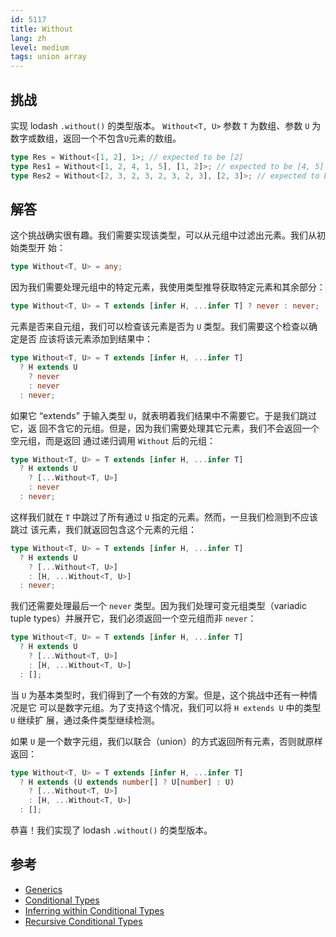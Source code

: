 ```yaml
---
id: 5117
title: Without
lang: zh
level: medium
tags: union array
---
```


## 挑战

实现 lodash `.without()` 的类型版本。 `Without<T, U>` 参数 `T` 为数组、参数 `U`
为数字或数组，返回一个不包含`U`元素的数组。

```typescript
type Res = Without<[1, 2], 1>; // expected to be [2]
type Res1 = Without<[1, 2, 4, 1, 5], [1, 2]>; // expected to be [4, 5]
type Res2 = Without<[2, 3, 2, 3, 2, 3, 2, 3], [2, 3]>; // expected to be []
```

## 解答

这个挑战确实很有趣。我们需要实现该类型，可以从元组中过滤出元素。我们从初始类型开
始：

```typescript
type Without<T, U> = any;
```

因为我们需要处理元组中的特定元素，我使用类型推导获取特定元素和其余部分：

```typescript
type Without<T, U> = T extends [infer H, ...infer T] ? never : never;
```

元素是否来自元组，我们可以检查该元素是否为 `U` 类型。我们需要这个检查以确定是否
应该将该元素添加到结果中：

```typescript
type Without<T, U> = T extends [infer H, ...infer T]
  ? H extends U
    ? never
    : never
  : never;
```

如果它 “extends” 于输入类型 `U`，就表明着我们结果中不需要它。于是我们跳过它，返
回不含它的元组。但是，因为我们需要处理其它元素，我们不会返回一个空元组，而是返回
通过递归调用 `Without` 后的元组：

```typescript
type Without<T, U> = T extends [infer H, ...infer T]
  ? H extends U
    ? [...Without<T, U>]
    : never
  : never;
```

这样我们就在 `T` 中跳过了所有通过 `U` 指定的元素。然而，一旦我们检测到不应该跳过
该元素，我们就返回包含这个元素的元组：

```typescript
type Without<T, U> = T extends [infer H, ...infer T]
  ? H extends U
    ? [...Without<T, U>]
    : [H, ...Without<T, U>]
  : never;
```

我们还需要处理最后一个 `never` 类型。因为我们处理可变元组类型（variadic tuple
types）并展开它，我们必须返回一个空元组而非 `never`：

```typescript
type Without<T, U> = T extends [infer H, ...infer T]
  ? H extends U
    ? [...Without<T, U>]
    : [H, ...Without<T, U>]
  : [];
```

当 `U` 为基本类型时，我们得到了一个有效的方案。但是，这个挑战中还有一种情况是它
可以是数字元组。为了支持这个情况，我们可以将 `H extends U` 中的类型 `U` 继续扩
展，通过条件类型继续检测。

如果 `U` 是一个数字元组，我们以联合（union）的方式返回所有元素，否则就原样返回：

```typescript
type Without<T, U> = T extends [infer H, ...infer T]
  ? H extends (U extends number[] ? U[number] : U)
    ? [...Without<T, U>]
    : [H, ...Without<T, U>]
  : [];
```

恭喜！我们实现了 lodash `.without()` 的类型版本。

## 参考

- [Generics](https://www.typescriptlang.org/docs/handbook/2/generics.html)
- [Conditional Types](https://www.typescriptlang.org/docs/handbook/2/conditional-types.html)
- [Inferring within Conditional Types](https://www.typescriptlang.org/docs/handbook/2/conditional-types.html#inferring-within-conditional-types)
- [Recursive Conditional Types](https://www.typescriptlang.org/docs/handbook/release-notes/typescript-4-1.html#recursive-conditional-types)
